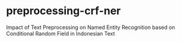 # preprocessing-crf-ner
Impact of Text Preprocessing on Named Entity Recognition based on Conditional Random Field in Indonesian Text

